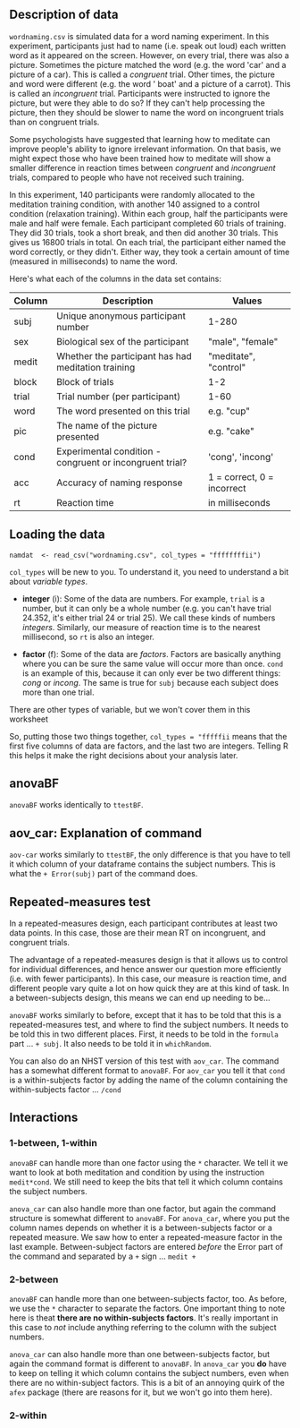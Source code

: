 ## Description of data

`wordnaming.csv` is simulated data for a word naming experiment. In this experiment, participants just had to name (i.e. speak out loud) each written word as it appeared on the screen. However, on every trial, there was also a picture. Sometimes the picture matched the word (e.g. the word 'car' and a picture of a car). This is called a _congruent_ trial. Other times, the picture and word were different (e.g. the word ' boat' and a picture of a carrot). This is called an _incongruent_ trial. Participants were instructed to ignore the picture, but were they able to do so? If they can't help processing the picture, then they should be slower to name the word on incongruent trials than on congruent trials. 

Some psychologists have suggested that learning how to meditate can improve people's ability to ignore irrelevant information. On that basis, we might expect those who have been trained how to meditate will show a smaller difference in reaction times between _congruent_ and _incongruent_ trials, compared to people who have not received such training.

In this experiment, 140 participants were randomly allocated to the meditation training condition, with another 140 assigned to a control condition (relaxation training). Within each group, half the participants were male and half were female. Each participant completed 60 trials of training. They did 30 trials, took a short break, and then did another 30 trials. This gives us 16800 trials in total. On each trial, the participant either named the word correctly, or they didn't. Either way, they took a certain amount of time (measured in milliseconds) to name the word. 

Here's what each of the columns in the data set contains:

| Column | Description                             | Values             |
| ------ | --------------------------------------- | ------------------ |
| subj   | Unique anonymous participant number     | 1-280               | 
| sex    | Biological sex of the participant       | "male", "female"   |
| medit  | Whether the participant has had meditation training | "meditate", "control" |
| block  | Block of trials                         | 1-2                |
| trial  | Trial number (per participant)          | 1-60               |
| word   | The word presented on this trial        | e.g. "cup"         |
| pic    | The name of the picture presented       | e.g. "cake"        |
| cond   | Experimental condition - congruent or incongruent trial? | 'cong', 'incong' |
| acc    | Accuracy of naming response             | 1 = correct, 0 = incorrect |
| rt     | Reaction time                           | in milliseconds    |

## Loading the data

`namdat  <- read_csv("wordnaming.csv", col_types = "ffffffffii")`

`col_types` will be new to you. To understand it, you need to understand a bit about _variable types_. 

- **integer** (i): Some of the data are numbers. For example, `trial` is a number, but it can only be a whole number (e.g. you can't have trial 24.352, it's either trial 24 or trial 25). We call these kinds of numbers _integers_. Similarly, our measure of reaction time is to the nearest millisecond, so `rt` is also an integer.

- **factor** (f): Some of the data are _factors_. Factors are basically anything where you can be sure the same value will occur more than once. `cond` is an example of this, because it can only ever be two different things: _cong_ or _incong_. The same is true for `subj` because each subject does more than one trial.

There are other types of variable, but we won't cover them in this worksheet

So, putting those two things together, `col_types = "fffffii` means that the first five columns of data are factors, and the last two are integers. Telling R this helps it make the right decisions about your analysis later.

## anovaBF

`anovaBF` works identically to `ttestBF`.

## aov_car: Explanation of command

`aov-car` works similarly to `ttestBF`, the only difference is that you have to tell it which column of your dataframe contains the subject numbers. This is what the `+ Error(subj)` part of the command does. 

## Repeated-measures test

In a repeated-measures design, each participant contributes at least two data points. In this case, those are their mean RT on incongruent, and congruent trials. 

The advantage of a repeated-measures design is that it allows us to control for individual differences, and hence answer our question more efficiently (i.e. with fewer participants). In this case, our measure is reaction time, and different people vary quite a lot on how quick they are at this kind of task. In a between-subjects design, this means we can end up needing to be...

`anovaBF` works similarly to before, except that it has to be told that this is a repeated-measures test, and where to find the subject numbers. It needs to be told this in two different places. First, it needs to be told in the `formula` part ... `+ subj`. It also needs to be told it in `whichRandom`. 

You can also do an NHST version of this test with `aov_car`. The command has a somewhat different format to `anovaBF`. For `aov_car` you tell it that `cond` is a within-subjects factor by adding the name of the column containing the within-subjects factor ...  `/cond` 

## Interactions

### 1-between, 1-within

`anovaBF` can handle more than one factor using the `*` character. We tell it we want to look at both meditation and condition by using the instruction `medit*cond`. We still need to keep the bits that tell it which column contains the subject numbers. 

`anova_car` can also handle more than one factor, but again the command structure is somewhat different to `anovaBF`. For `anova_car`, where you put the column names depends on whether it is a between-subjects factor or a repeated measure. We saw how to enter a repeated-measure factor in the last example. Between-subject factors are entered _before_ the Error part of the command and separated by a `+` sign ... `medit +`

### 2-between

`anovaBF` can handle more than one between-subjects factor, too. As before, we use the `*` character to separate the factors. One important thing to note here is theat **there are no within-subjects factors**. It's really important in this case to _not_ include anything referring to the column with the subject numbers. 

`anova_car` can also handle more than one between-subjects factor, but again the command format is different to `anovaBF`. In `anova_car` you **do** have to keep on telling it which column contains the subject numbers, even when there are no within-subject factors. This is a bit of an annoying quirk of the `afex` package (there are reasons for it, but we won't go into them here). 

### 2-within

